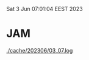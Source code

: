 Sat  3 Jun 07:01:04 EEST 2023
# JAM
<a href='./cache/202306/03_07.log'>./cache/202306/03_07.log</a>
